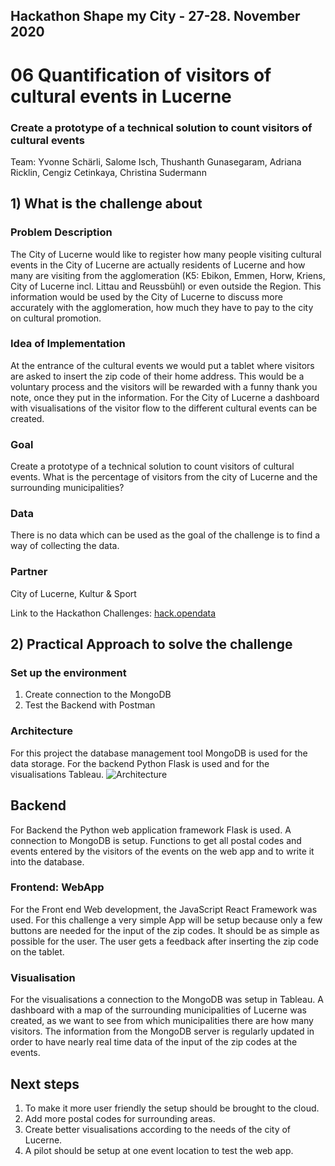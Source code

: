## Hackathon Shape my City - 27-28. November 2020

# 06 Quantification of visitors of cultural events in Lucerne

### Create a prototype of a technical solution to count visitors of cultural events

Team: Yvonne Schärli, Salome Isch, Thushanth Gunasegaram, Adriana Ricklin, Cengiz Cetinkaya, Christina Sudermann 

## 1) What is the challenge about

### Problem Description
The City of Lucerne would like to register how many people visiting cultural events in the City of Lucerne are actually residents of Lucerne and how many are visiting from the agglomeration (K5: Ebikon, Emmen, Horw, Kriens, City of Lucerne incl. Littau and Reussbühl) or even outside the Region. This information would be used by the City of Lucerne to discuss more accurately with the agglomeration, how much they have to pay to the city on cultural promotion.

### Idea of Implementation 
At the entrance of the cultural events we would put a tablet where visitors are asked to insert the zip code of their home address. This would be a voluntary process and the visitors will be rewarded with a funny thank you note, once they put in the information. For the City of Lucerne a dashboard with visualisations of the visitor flow to the different cultural events can be created.

### Goal
Create a prototype of a technical solution to count visitors of cultural events. What is the percentage of visitors from the city of Lucerne and the surrounding municipalities?

### Data
There is no data which can be used as the goal of the challenge is to find a way of collecting the data.

### Partner
City of Lucerne, Kultur & Sport

Link to the Hackathon Challenges:
[hack.opendata](https://hack.opendata.ch/event/35#top)

## 2) Practical Approach to solve the challenge
### Set up the environment
1. Create connection to the MongoDB 
2. Test the Backend with Postman

### Architecture
For this project the database management tool MongoDB is used for the data storage. For the backend Python Flask is used and for the visualisations Tableau. 
![Architecture](images/image.png)

## Backend
For Backend the Python web application framework Flask is used. A connection to MongoDB is setup.
Functions to get all postal codes and events entered by the visitors of the events on the web app and to write it into the database. 

### Frontend: WebApp
For the Front end Web development, the JavaScript React Framework was used. For this challenge a very simple App will be setup because only a few buttons are needed for the input of the zip codes. It should be as simple as possible for the user.
The user gets a feedback after inserting the zip code on the tablet.

### Visualisation
For the visualisations a connection to the MongoDB was setup in Tableau. A dashboard with a map of the surrounding municipalities of Lucerne was created, as we want to see from which municipalities there are how many visitors. The information from the MongoDB server is regularly updated in order to have nearly real time data of the input of the zip codes at the events.

## Next steps
1. To make it more user friendly the setup should be brought to the cloud.
2. Add more postal codes for surrounding areas.
3. Create better visualisations according to the needs of the city of Lucerne. 
4. A pilot should be setup at one event location to test the web app.

